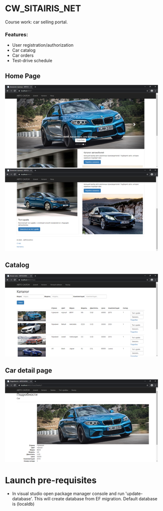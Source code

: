 # CW_SITAIRIS_NET 

Course work: car selling portal.

### Features:
- User registration/authorization
- Car catalog
- Car orders
- Test-drive schedule

## Home Page
![Home page](https://github.com/e44alex/CW_SITAIRIS_NET/blob/master/Pics/%D0%94%D0%BE%D0%BC%D0%B0%D1%88%D0%BD%D1%8F%D1%8F%20%D1%81%D1%82%D1%80%D0%B0%D0%BD%D0%B8%D1%86%D0%B01.png)
![Home page 2](https://github.com/e44alex/CW_SITAIRIS_NET/blob/master/Pics/%D0%94%D0%BE%D0%BC%D0%B0%D1%88%D0%BD%D1%8F%D1%8F%20%D1%81%D1%82%D1%80%D0%B0%D0%BD%D0%B8%D1%86%D0%B02.png)

## Catalog
![Catalog](https://github.com/e44alex/CW_SITAIRIS_NET/blob/master/Pics/%D0%9A%D0%B0%D1%82%D0%B0%D0%BB%D0%BE%D0%B3%20%D1%83%20%D0%BA%D0%BB%D0%B8%D0%B5%D0%BD%D1%82%D0%B0%20(%D0%BA%D0%BD%D0%BE%D0%BF%D0%BA%D0%B8).png)

## Car detail page
![Car detail page](https://github.com/e44alex/CW_SITAIRIS_NET/blob/master/Pics/%D0%A1%D1%82%D1%80%D0%B0%D0%BD%D0%B8%D1%86%D0%B0%20%D0%B0%D0%B2%D1%82%D0%BE%D0%BC%D0%BE%D0%B1%D0%B8%D0%BB%D1%8F.png)


# Launch pre-requisites
- In visual studio open package manager console and run 'update-database'. This will create database from EF migration. Default database is (localdb)
